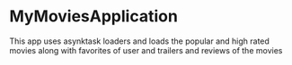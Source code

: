 # MyMoviesApplication
This app uses asynktask loaders and loads the popular and high rated movies along with favorites of user and trailers and reviews of the movies
